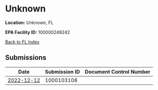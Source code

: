 # Unknown

**Location:** Unknown, FL

**EPA Facility ID:** 100000249242

[Back to FL Index](../../index.md)

## Submissions

| Date | Submission ID | Document Control Number |
|------|--------------|-------------------------|
| [2022-12-12](submissions/1000103108.md) | 1000103108 |  |
